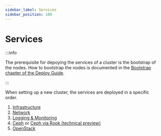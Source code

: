 ```yaml
---
sidebar_label: Services
sidebar_position: 100
---
```


# Services

:::info

The prerequisite for depoying the services of a cluster is the bootstrap of
the nodes. How to bootstrap the nodes is documented in the
[Bootstrap chapter of the Deploy Guide](../bootstrap).

:::

When setting up a new cluster, the services are deployed in a specific order.

1. [Infrastructure](./infrastructure.md)
2. [Network](./network.md)
3. [Logging & Monitoring](./logging-monitoring.md)
4. [Ceph](./ceph.mdx) or [Ceph via Rook (technical preview)](./rook.md)
5. [OpenStack](./openstack.md)
